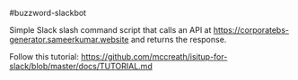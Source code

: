 #buzzword-slackbot

Simple Slack slash command script that calls an API at https://corporatebs-generator.sameerkumar.website and returns the response.

Follow this tutorial: https://github.com/mccreath/isitup-for-slack/blob/master/docs/TUTORIAL.md